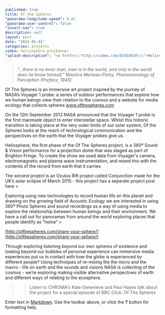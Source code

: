 ```yaml
---
published: true
title: Of the Spheres
"panorama-longitude-speed": 0.01
"panorama-user-control": false
"invert-nav": true
description: null
layout: post
date: "2015-01-01"
categories: projects
video: heliosphere_projbanner
"splash-description": "<a href=\\\"http://vimeo.com/65454918\\\">Heliosphere trailer</a> from <a href=\\\"http://vimeo.com/chromaspace\\\">C H R Θ M A</a> on Vimeo."
---
```


> _“…there is no inner man, man is in the world, and only in the world does he know himself.” Maurice Merleau-Ponty, Phenomenology of Perception (Preface, 1945)_

Of The Spheres is an immersive art project inspired by the journey of NASA’s Voyager 1 probe: a series of outdoor performances that explore how we human beings view their relation to the cosmos and a website for media ecology that collects spheres www.ofthespheres.com 

On the 12th September 2013 NASA announced that the Voyager 1 probe is the first manmade object to enter interstellar space. Whilst this historic transition is taking place at the very outer limits of our solar system, Of the Spheres looks at the reach of technological communication and the perspectives on the earth that the Voyager probes give us.

Heliosphere, the first phase of the Of The Spheres project, is a 360º Sound & Vision performance for a projection dome that was staged as part of Brighton Fringe. To create the show we used data from Voyager's camera, electromagnetic and plasma wave instrumentation, and mixed this with the contents of the record from earth that it carries. 

The second project is an Oculus Rift project called Conjunction made for the UK’s solar eclipse of March 2015 - this project has a separate project post here > 

Exploring using new technologies to record human life on this planet and drawing on the growing field of Acoustic Ecology we are interested in using 360º Photo Spheres and sound recordings as a way of using media to explore the relationship between human beings and their environment. We have a call out for panoramas from around the world exploring places that people identify as “home” > 

[http://ofthespheres.com/share-your-sphere/](http://ofthespheres.com/share-your-sphere/)

Through exploring listening beyond our own spheres of existence and looking beyond our bubbles of personal experience can immersive media experiences put us in contact with how the globe is experienced by different people?  Using techniques of re-mixing the the micro and the macro - life on earth and the sounds and visions NASA is collecting of the cosmos - we’re exploring making visible alternative perspectives of earth and different ways of relating to the ecosphere.

>> Listen to CHROMA's Kate Genevieve and Paul Hayes talk about the project for a special episode of BBC Click: Of The Spheres

Enter text in [Markdown](http://daringfireball.net/projects/markdown/). Use the toolbar above, or click the **?** button for formatting help.